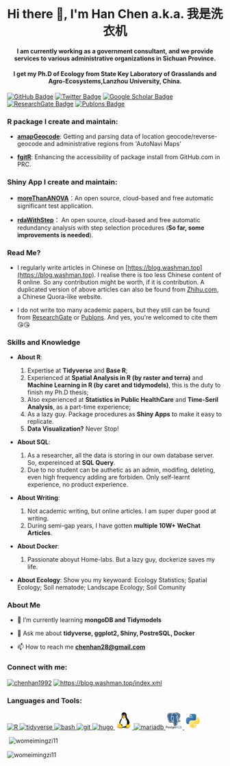<h1 align="center">Hi there 👋, I'm Han Chen a.k.a. 我是洗衣机</h1>
<h4 align="center">I am currently working as a government consultant, and we provide services to various administrative organizations in Sichuan Province.</h4>
<h4 align="center">I get my Ph.D of Ecology from State Key Laboratory of Grasslands and Agro-Ecosystems,Lanzhou University, China.</h4>

<!-- <p align="left"> <a href="https://twitter.com/chenhan1992" target="blank"><img src="https://img.shields.io/twitter/follow/chenhan1992?logo=twitter&style=for-the-badge" alt="chenhan1992" /></a></p> -->

[![GitHub Badge](https://img.shields.io/github/followers/womeimingzi11?style=social)](https://github.com/womeimingzi11)
[![Twitter Badge](https://img.shields.io/twitter/follow/chenhan1992?style=social)](https://twitter.com/chenhan1992)
[![Google Scholar Badge](https://img.shields.io/badge/Google-Scholar-lightgrey)](https://scholar.google.com/citations?user=ERUo88QAAAAJ)
[![ResearchGate Badge](https://img.shields.io/badge/Research-Gate-9cf)](https://www.researchgate.net/profile/Han-Chen-11)
[![Publons Badge](https://img.shields.io/badge/Publons-Profile-blue)](https://publons.com/researcher/4656382/han-chen/)

### R package I create and maintain:

- **[amapGeocode](https://womeimingzi11.github.io/amapGeocode/index.html)**: Getting and parsing data of location geocode/reverse-geocode and administrative regions from 'AutoNavi Maps'

- **[fgitR](https://github.com/FastGitORG/fgitR)**: Enhancing the accessibility of package install from GitHub.com in PRC.

###  Shiny App I create and maintain:

- **[moreThanANOVA](https://hanchen.shinyapps.io/moreThanANOVA/)**：An open source, cloud-based and free automatic significant test application.

- **[rdaWithStep](https://hanchen.shinyapps.io/rdaWithStep/)**： An open source, cloud-based and free automatic redundancy analysis with step selection procedures (**So far, some improvements is needed**).

### Read Me?

- I regularly write articles in Chinese on [https://blog.washman.top](https://blog.washman.top). I realise there is too less Chinese content of R online. So any contribution might be worth, if it is contribution. A duplicated version of above articles can also be found from [Zhihu.com](https://www.zhihu.com/people/womeimingzi/posts), a Chinese Quora-like website.

- I do not write too many academic papers, but they still can be found from [ResearchGate](https://www.researchgate.net/profile/Han-Chen-11) or [Publons](https://publons.com/researcher/4620764/han-chen/). And yes, you're welcomed to cite them😘😘

### Skills and Knowledge

- **About R**: 
  1. Expertise at **Tidyverse** and **Base R**; 
  2. Experienced at **Spatial Analysis in R (by raster and terra)** and **Machine Learning in R (by caret and tidymodels)**, this is the duty to finish my Ph.D thesis;
  3. Also experienced at **Statistics in Public HealthCare** and **Time-Seril Analysis**, as a part-time experience;
  4. As a lazy guy. Package procedures as **Shiny Apps** to make it easy to replicate.
  5. **Data Visualization?** Never Stop!

- **About SQL**:
  1. As a researcher, all the data is storing in our own database server. So, expereinced at **SQL Query**.
  2. Due to no student can be authetic as an admin, modifing, deleting, even high frequency adding are forbiden. Only self-learnt experience, no product experience.

- **About Writing**:
  1. Not academic writing, but online articles. I am super duper good at writing.
  2. During semi-gap years, I have gotten **multiple 10W+ WeChat Articles**.

- **About Docker**:
  1. Passionate aboyut Home-labs. But a lazy guy, dockerize saves my life.

- **About Ecology**:
  Show you my keywoard: Ecology Statistics; Spatial Ecology; Soil nematode; Landscape Ecology; Soil Comunity

### About Me
- 🌱 I’m currently learning **mongoDB and Tidymodels**

- 💬 Ask me about **tidyverse, ggplot2, Shiny, PostreSQL, Docker**

- 📫 How to reach me **chenhan28@gmail.com**

<h3 align="left">Connect with me:</h3>
<p align="left">
<a href="https://twitter.com/chenhan1992" target="blank"><img align="center" src="https://raw.githubusercontent.com/rahuldkjain/github-profile-readme-generator/master/src/images/icons/Social/twitter.svg" alt="chenhan1992" height="30" width="40" /></a>
<a href="/https://blog.washman.top/index.xml" target="blank"><img align="center" src="https://raw.githubusercontent.com/rahuldkjain/github-profile-readme-generator/master/src/images/icons/Social/rss.svg" alt="https://blog.washman.top/index.xml" height="30" width="40" /></a>
</p>

<h3 align="left">Languages and Tools:</h3>
<p align="left"> <a href="https://www.r-project.org/"> <img src="https://www.r-project.org/Rlogo.png" alt="R" width="40" height="31.2"/> </a> <a href="https://www.tidyverse.org/"> <img src="https://tidyverse.tidyverse.org/articles/tidyverse-logo.png" alt="tidyverse" width="40" height="40"/> </a> <a href="https://www.gnu.org/software/bash/" target="_blank"> <img src="https://www.vectorlogo.zone/logos/gnu_bash/gnu_bash-icon.svg" alt="bash" width="40" height="40"/> </a> <a href="https://git-scm.com/" target="_blank"> <img src="https://www.vectorlogo.zone/logos/git-scm/git-scm-icon.svg" alt="git" width="40" height="40"/> </a> <a href="https://gohugo.io/" target="_blank"> <img src="https://api.iconify.design/logos-hugo.svg" alt="hugo" width="40" height="40"/> </a> <a href="https://www.linux.org/" target="_blank"> <img src="https://raw.githubusercontent.com/devicons/devicon/master/icons/linux/linux-original.svg" alt="linux" width="40" height="40"/> </a> <a href="https://mariadb.org/" target="_blank"> <img src="https://www.vectorlogo.zone/logos/mariadb/mariadb-icon.svg" alt="mariadb" width="40" height="40"/> </a> <a href="https://www.postgresql.org" target="_blank"> <img src="https://raw.githubusercontent.com/devicons/devicon/master/icons/postgresql/postgresql-original-wordmark.svg" alt="postgresql" width="40" height="40"/> </a> <a href="https://www.python.org" target="_blank"> <img src="https://raw.githubusercontent.com/devicons/devicon/master/icons/python/python-original.svg" alt="python" width="40" height="40"/> </a> </p>

<p>&nbsp;<img align="center" src="https://github-readme-stats.vercel.app/api?username=womeimingzi11&show_icons=true&locale=en" alt="womeimingzi11" /></p>

<p><img align="center" src="https://github-readme-streak-stats.herokuapp.com/?user=womeimingzi11&" alt="womeimingzi11" /></p>
